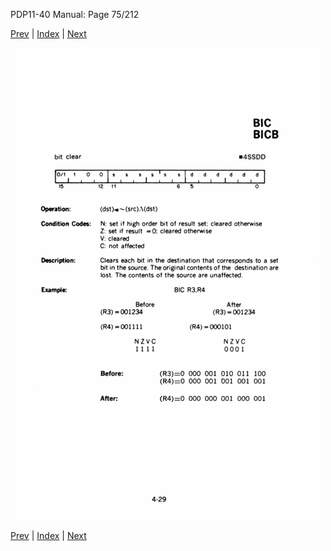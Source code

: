 PDP11-40 Manual: Page 75/212

[Prev](pdp11-40-000074.html) | [Index](index.html) | [Next](pdp11-40-000076.html)

![](pdp11-40-000075.gif)

[Prev](pdp11-40-000074.html) | [Index](index.html) | [Next](pdp11-40-000076.html)

